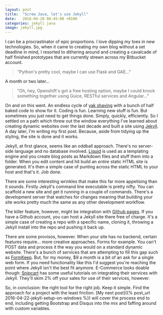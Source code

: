```yaml
---
layout: post
title:  "Screw Java, let's use Jekyll"
date:   2016-04-20 08:45:00 +0100
categories: jekyll java
image: jekyll.jpg
---
```


I can be a procrastinator of epic proportions. I love dipping my toes in new technologies. So, when it came to creating my own blog without a set deadline in mind, I resorted to dithering around and creating a cavalcade of half finished prototypes that are currently strewn across my Bitbucket account.

> "Python's pretty cool, maybe I can use Flask and GAE..."

A month or two later...

> "Oh, hey, Openshift's got a free hosting option, maybe I could knock something together using Guice, RESTful services and Angular..."

On and on this went. An endless cycle of [yak shaving](https://en.wiktionary.org/wiki/yak_shaving) with a bunch of half baked code to show for it. Coding is fun. Learning new stuff is fun. But sometimes you just need to get things done. Simply, quickly, efficiently. So I settled on a path which threw out the window everything I've learned about creating dynamic websites over the last decade and built a site using [Jekyll](https://jekyllrb.com/). A day later, I'm writing my first post. Because, aside from tidying up the styling, the site is done and it works.

Jekyll, at first glance, seems like an oddball approach. There's no server-side language and no database involved. [Liquid](https://github.com/Shopify/liquid/wiki) is used as a templating engine and you create blog posts as Markdown files and stuff them into a folder. When you edit content and hit build an *entire* static HTML site is generated. It's then a simple case of punting across the static HTML to your host and that's it. Job done.

There are some interesting wrinkles that make this far more appetising than it sounds. Firstly Jekyll's command line executable is pretty nifty. You can scaffold a new site and get it running in a couple of commands. There's a development server that watches for changes meaning that building your site works pretty much the same as any other development workflow.

The killer feature, however, might be integration with [Github pages](https://pages.github.com/). If you have a Github account, you can host a Jekyll site there free of charge. It's a simple case of creating a repo with a specific name, cloning it, throwing a Jekyll install into the repo and pushing it back up.

There are some provisos, however. When your site has no backend, certain features require... more creative approaches. Forms for example. You can't POST data and process it the way you would on a standard dynamic website. There's a bunch of services that are attempting to fill this gap such as [FormKeep](https://formkeep.com/). But, for my money, $9 a month is a bit of an ask for a single web form. If you need functionality like this I'd suggest you're reaching the point where Jekyll isn't the best fit anymore. E-Commerce looks doable though: [Snipcart](https://snipcart.com/) has some useful tutorials on integrating their services with Jekyll. They'll skim 2% off your sales for use of their services, however.

So, in conclusion: the right tool for the right job. Keep it simple. Find the approach for a project with the least friction. [My next post]({% post_url 2016-04-22-jekyll-setup-on-windows %}) will cover the process end to end, including getting Bootstrap and Disqus into the mix and faffing around with custom variables.
